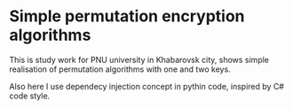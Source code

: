 # Simple permutation encryption algorithms

This is study work for PNU university in Khabarovsk city, shows simple realisation of permutation algorithms with one and two keys.

Also here I use dependecy injection concept in pythin code, inspired by C# code style.
